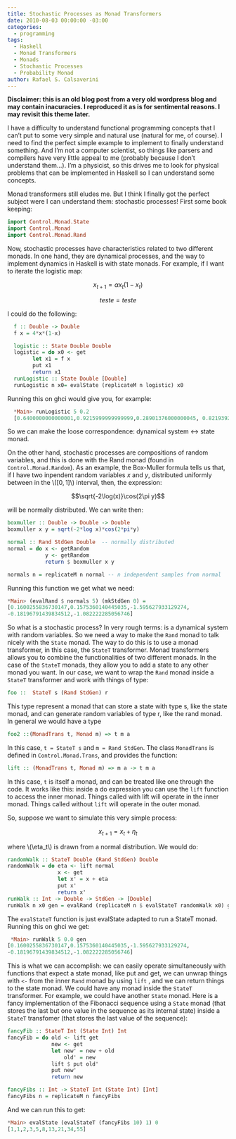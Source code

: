 ```yaml
---
title: Stochastic Processes as Monad Transformers
date: 2010-08-03 00:00:00 -03:00
categories:
  - programming
tags:
  - Haskell
  - Monad Transformers
  - Monads
  - Stochastic Processes
  - Probability Monad
author: Rafael S. Calsaverini
---
```


**Disclaimer: this is an old blog post from a very old wordpress blog and may contain inacuracies. I reproduced it as is for sentimental reasons. I may revisit this theme later.**

I have a difficulty to understand functional programming concepts that I can’t put to some very simple and natural use (natural for me, of course). I need to find the perfect simple example to implement to finally understand something. And I’m not a computer scientist, so things like parsers and compilers have very little appeal to me (probably because I don’t understand them…). I’m a physicist, so this drives me to look for physical problems that can be implemented in Haskell so I can understand some concepts.

Monad transformers still eludes me. But I think I finally got the perfect subject were I can understand them: stochastic processes! First some book keeping:

```haskell
import Control.Monad.State
import Control.Monad
import Control.Monad.Rand
```

Now, stochastic processes have characteristics related to two different monads. In one hand, they are dynamical processes, and the way to implement dynamics in Haskell is with state monads. For example, if I want to iterate the logistic map:

$$x_{t+1} = \alpha x_t\left(1-x_t\right)$$

$$ teste = teste $$

I could do the following:

```haskell
  f :: Double -> Double
  f x = 4*x*(1-x)

  logistic :: State Double Double
  logistic = do x0 <- get
        let x1 = f x
        put x1
        return x1
  runLogistic :: State Double [Double]
  runLogistic n x0= evalState (replicateM n logistic) x0
```

Running this on ghci would give you, for example:

```haskell
  *Main> runLogistic 5 0.2
  [0.6400000000000001,0.9215999999999999,0.28901376000000045, 0.8219392261226504,0.5854205387341]
```

So we can make the loose correspondence: dynamical system ↔ state monad.

On the other hand, stochastic processes are compositions of random variables, and this is done with the Rand monad (found in `Control.Monad.Random`). As an example, the Box-Muller formula tells us that, if I have two inpendent random variables $x$ and $y$, distributed uniformly between in the \\([0, 1]\\) interval, then, the expression:

$$\sqrt{-2\log(x)}\cos(2\pi y)$$

will be normally distributed. We can write then:

```haskell
boxmuller :: Double -> Double -> Double
boxmuller x y = sqrt(-2*log x)*cos(2*pi*y)

normal :: Rand StdGen Double  -- normally distributed
normal = do x <- getRandom
            y <- getRandom
            return $ boxmuller x y

normals n = replicateM n normal -- n independent samples from normal
```

Running this function we get what we need:

```haskell
*Main> (evalRand $ normals 5) (mkStdGen 0) =
[0.1600255836730147,0.1575360140445035,-1.595627933129274,
-0.18196791439834512,-1.082222285056746]
```

So what is a stochastic process? In very rough terms: is a dynamical system with random variables. So we need a way to make the `Rand` monad to talk nicely with the `State` monad. The way to do this is to use a monad transformer, in this case, the `StateT` transformer. Monad transformers allows you to combine the functionalities of two different monads. In the case of the `StateT` monads, they allow you to add a state to any other monad you want. In our case, we want to wrap the `Rand` monad inside a `StateT` transformer and work with things of type:

```haskell
foo ::  StateT s (Rand StdGen) r
```

This type represent a monad that can store a state with type s, like the state monad, and can generate random variables of type r, like the rand monad. In general we would have a type

```haskell
foo2 ::(MonadTrans t, Monad m) => t m a
```

In this case, `t = StateT s` and `m = Rand StdGen`. The class `MonadTrans` is defined in `Control.Monad.Trans`, and provides the function:

```haskell
lift :: (MonadTrans t, Monad m) => m a -> t m a
```

In this case, `t` is itself a monad, and can be treated like one through the code. It works like this: inside a do expression you can use the `lift` function to access the inner monad. Things called with lift will operate in the inner monad. Things called without `lift` will operate in the outer monad.

So, suppose we want to simulate this very simple process:

$$x_{t+1} = x_t + \eta_t$$

where \\(\eta_t\\) is drawn from a normal distribution. We would do:

```haskell
randomWalk :: StateT Double (Rand StdGen) Double
randomWalk = do eta <- lift normal
                x <- get
                let x' = x + eta
                put x'
                return x'
runWalk :: Int -> Double -> StdGen -> [Double]
runWalk n x0 gen = evalRand (replicateM n $ evalStateT randomWalk x0) gen
```

The `evalStateT` function is just evalState adapted to run a StateT monad. Running this on ghci we get:

```haskell
 *Main> runWalk 5 0.0 gen
[0.1600255836730147,0.1575360140445035,-1.595627933129274,
-0.18196791439834512,-1.082222285056746]
```

This is what we can accomplish: we can easily operate simultaneously with functions that expect a state monad, like put and get, we can unwrap things with `<-` from the inner `Rand` monad by using `lift` , and we can return things to the state monad. We could have any monad inside the `StateT` transformer. For example, we could have another `State` monad. Here is a fancy implementation of the Fibonacci sequence using a `State` monad (that stores the last but one value in the sequence as its internal state) inside a `StateT` transfomer (that stores the last value of the sequence):

```haskell
fancyFib :: StateT Int (State Int) Int
fancyFib = do old <- lift get
              new <- get
              let new' = new + old
                  old' = new
              lift $ put old'
              put new'
              return new

fancyFibs :: Int -> StateT Int (State Int) [Int]
fancyFibs n = replicateM n fancyFibs
```

And we can run this to get:

```haskell
*Main> evalState (evalStateT (fancyFibs 10) 1) 0
[1,1,2,3,5,8,13,21,34,55]
```
